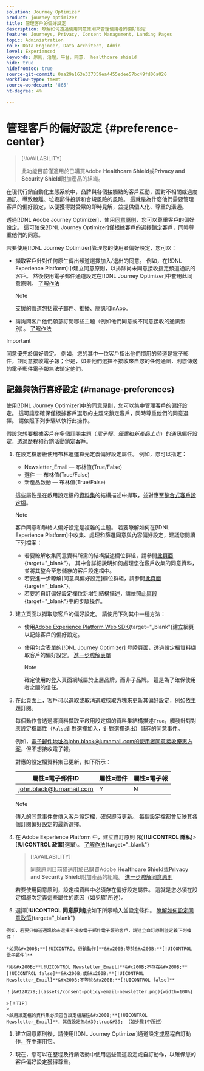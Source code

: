 ```yaml
---
solution: Journey Optimizer
product: journey optimizer
title: 管理客戶的偏好設定
description: 瞭解如何透過使用同意原則來管理使用者的偏好設定
feature: Journeys, Privacy, Consent Management, Landing Pages
topic: Administration
role: Data Engineer, Data Architect, Admin
level: Experienced
keywords: 原則，治理，平台，同意， healthcare shield
hide: true
hidefromtoc: true
source-git-commit: 0aa29a163e337359ea4455edee57bc49fd06a020
workflow-type: tm+mt
source-wordcount: '865'
ht-degree: 4%

---
```


# 管理客戶的偏好設定 {#preference-center}

>[!AVAILABILITY]
>
>此功能目前僅適用於已購買Adobe **Healthcare Shield**&#x200B;或&#x200B;**Privacy and Security Shield**&#x200B;附加產品的組織。

在現代行銷自動化生態系統中，品牌與各個接觸點的客戶互動，面對不相關或過度通訊、導致脫離、垃圾郵件投訴和合規風險的風險。 這就是為什麼他們需要管理客戶的偏好設定，以便獲得對受眾的即時見解，並提供個人化、尊重的溝通。

透過[!DNL Adobe Journey Optimizer]，使用[同意原則](consent.md)，您可以尊重客戶的偏好設定<!-- in terms of **channels** and **topics**-->。 這可確保[!DNL Journey Optimizer]僅根據客戶的選擇<!-- their preferred channels and on the subscription topics-->鎖定客戶，同時尊重他們的同意。

若要使用[!DNL Journey Optimizer]管理您的使用者偏好設定，您可以：

* 擷取客戶針對任何原生傳出頻道選擇加入/退出的同意。 例如，在[!DNL Experience Platform]中建立同意原則，以排除尚未同意接收指定頻道通訊的客戶。 然後使用電子郵件通道設定在[!DNL Journey Optimizer]中套用此同意原則。 [了解作法](consent.md#surface-marketing-actions)

  >[!NOTE]
  >
  >支援的管道包括電子郵件、推播、簡訊和InApp。<!--To check-->

* 請詢問客戶他們願意訂閱哪些主題（例如他們同意或不同意接收的通訊型別）。 [了解作法](#manage-preferences)

>[!IMPORTANT]
>
>同意優先於偏好設定。 例如，您的其中一位客戶指出他們慣用的頻道是電子郵件，並同意接收電子報<!-- they are interested in yoga-->；但是，如果他們選擇不接收來自您的任何通訊，則您傳送的電子郵件電子報無法鎖定他們<!-- on yoga-->。

## 記錄與執行喜好設定 {#manage-preferences}

使用[!DNL Journey Optimizer]中的同意原則，您可以集中管理客戶的偏好設定。 這可讓您確保僅根據客戶選取的主題來鎖定客戶，同時尊重他們的同意選擇。 請依照下列步驟以執行此操作。

假設您想要根據客戶在多個訂閱主題（*電子報*、*優惠*&#x200B;和&#x200B;*新產品上市*）的通訊偏好設定，透過歷程和行銷活動鎖定客戶。

1. 在設定檔層級<!--how??-->使用布林運運算元定義偏好設定屬性。 例如，您可以指定：

   * Newsletter_Email — 布林值(True/False)
   * 選件 — 布林值(True/False)
   * 新產品啟動 — 布林值(True/False)

   這些屬性是在啟用設定檔的[資料集](../data/get-started-datasets.md)的結構描述中擷取，並對應至[整合式客戶設定檔](../audience/get-started-profiles.md)。

   >[!NOTE]
   >
   >客戶同意和聯絡人偏好設定是複雜的主題。 若要瞭解如何在[!DNL Experience Platform]中收集、處理和篩選同意與內容偏好設定，建議您閱讀下列檔案：
   >
   >* 若要瞭解收集同意資料所需的結構描述欄位群組，請參閱[此頁面](https://experienceleague.adobe.com/zh-hant/docs/experience-platform/landing/governance-privacy-security/consent/adobe/overview){target="_blank"}。 其中會詳細說明如何處理您從客戶收集的同意資料，並將其整合至您儲存的客戶設定檔中。
   >* 若要進一步瞭解[同意與偏好設定]欄位群組，請參閱[此頁面](https://experienceleague.adobe.com/zh-hant/docs/experience-platform/xdm/field-groups/profile/consents#ingest){target="_blank"}。
   >* 若要將自訂偏好設定欄位新增到結構描述，請依照[此區段](https://experienceleague.adobe.com/zh-hant/docs/experience-platform/landing/governance-privacy-security/consent/adobe/dataset#custom-consent){target="_blank"}中的步驟操作。

1. 建立頁面以擷取您客戶的偏好設定。 請使用下列其中一種方法：

   * 使用[Adobe Experience Platform Web SDK](https://experienceleague.adobe.com/zh-hant/docs/experience-platform/web-sdk/home){target="_blank"}建立網頁以記錄客戶的偏好設定。

   * 使用包含表單的[!DNL Journey Optimizer] [登陸頁面](../landing-pages/create-lp.md)，透過設定檔資料擷取客戶的偏好設定。  [進一步瞭解表單](../landing-pages/lp-forms.md) <!--Forms not released/announced yet - TBC-->

     >[!NOTE]
     >
     >確定使用的登入頁面網域屬於上層品牌，而非子品牌。 這是為了確保使用者之間的信任。<!--Please clarify-->

1. 在此頁面上，客戶可以選取或取消選取核取方塊來更新其偏好設定，例如依主題訂閱。

   每個動作會透過將資料擷取至啟用設定檔的資料集結構描述`True`，觸發針對對應設定檔屬性（`False`針對選擇加入，<!-- that contains the corresponding preference fields-->針對選擇退出）儲存的同意事件。

   <!--Record your users' preferences through the web page or landing page that you created. The data is saved against the corresponding profile, meaning that the preference data is ingested into a Profile-enabled dataset whose schema contains consent/preference fields.-->

   例如，電子郵件地址為john.black@lumamail.com的使用者同意接收優惠方案，但不想接收電子報。

   對應的設定檔資料集已更新，如下所示：

   | 屬性=電子郵件ID | 屬性=選件 | 屬性=電子報 |
   |---------|----------|---------|
   | john.black@lumamail.com | Y | N |

   >[!NOTE]
   >
   >傳入的同意事件會傳入客戶設定檔，確保即時更新。 每個設定檔都會反映其各個訂閱偏好設定的最新選擇。

1. 在 Adobe Experience Platform 中，建立自訂原則 (從&#x200B;**[!UICONTROL 隱私]**>**[!UICONTROL 政策]**&#x200B;選單)。 [了解作法](https://experienceleague.adobe.com/docs/experience-platform/data-governance/policies/user-guide.html?lang=de#create-policy){target="_blank"}

   >[!AVAILABILITY]
   >
   >同意原則目前僅適用於已購買Adobe **Healthcare Shield**&#x200B;或&#x200B;**Privacy and Security Shield**&#x200B;附加產品的組織。 [進一步瞭解同意原則](consent.md)

   若要使用同意原則，設定檔資料中必須存在偏好設定屬性。 這就是您必須在設定檔層次定義這些屬性的原因（如步驟1所述）。

1. 選擇&#x200B;**[!UICONTROL 同意原則]**&#x200B;按如下所示輸入並設定條件。 [瞭解如何設定同意政策](https://experienceleague.adobe.com/docs/experience-platform/data-governance/policies/user-guide.html?lang=zh-Hant#consent-policy){target="_blank"}

<!--Consent policies are comprised of two logical components:

* **If**: The condition that will trigger the policy check, based on a certain marketing action (email, SMS, push, custom action, etc.) being performed, the presence of certain data usage labels, or a combination of the two.

* **Then**: The consent attribute must be present for a profile to be included in the action that triggered the policy. More than one field can also be selected.-->

    例如，若要只傳送通訊給未選擇不接收電子郵件電子報的客戶，請建立自訂原則並定義下列條件： 
    
    *如果&#x200B;**[!UICONTROL 行銷動作]**&#x200B;等於&#x200B;**[!UICONTROL 電子郵件]**
    
    *則&#x200B;**[!UICONTROL Newsletter_Email]**&#x200B;不存在&#x200B;**[!UICONTROL false]**&#x200B;或&#x200B;**[!UICONTROL Newsletter_Email]**&#x200B;不等於&#x200B;**[!UICONTROL false]**
    
    ！[&#128279;](assets/consent-policy-email-newsletter.png){width=100%}
    
    >[！TIP]
    >
    >啟用設定檔的資料集必須包含設定檔屬性&#x200B;**[!UICONTROL Newsletter_Email]**，其值設定為&#39;true&#39; （如步驟1中所述）

1. 建立同意原則後，請使用[!DNL Journey Optimizer]通道設定[或](consent.md#surface-marketing-actions)歷程自訂動作[，在](consent.md#journey-custom-actions)中運用它。

1. 現在，您可以在歷程及行銷活動中使用這些管道設定或自訂動作，以確保您的<!--targeted-->客戶偏好設定獲得尊重。
